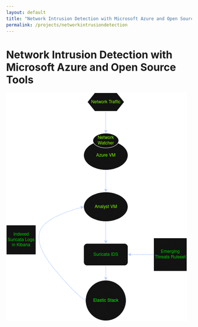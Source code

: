 ```yaml
---
layout: default
title: "Network Intrusion Detection with Microsoft Azure and Open Source Tools"
permalink: /projects/networkintrusiondetection
---
```

# Network Intrusion Detection with Microsoft Azure and Open Source Tools

![Project Setup Diagram](/assets/images/project01/project_diagram.png)

